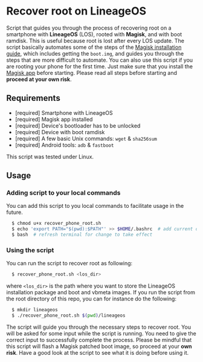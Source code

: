 # Recover root on LineageOS

Script that guides you through the process of recovering root on a smartphone
with **LineageOS** (LOS), rooted with **Magisk**, and with boot ramdisk. This is
useful because root is lost after every LOS update. The script basically
automates some of the steps of the 
[Magisk installation guide](https://topjohnwu.github.io/Magisk/install.html),
which includes getting the `boot.img`, and guides you through the steps that are
more difficult to automate. You can also use this script if you are rooting your
phone for the first time. Just make sure that you install the 
[Magisk app](https://github.com/topjohnwu/Magisk/releases/tag/v25.2) before
starting. Please read all steps before starting and **proceed at your own risk**.


## Requirements

- [required] Smartphone with LineageOS
- [required] Magisk app installed
- [required] Device's bootloader has to be unlocked
- [required] Device with boot ramdisk
- [required] A few basic Unix commands: `wget` & `sha256sum`
- [required] Android tools: `adb` & `fastboot`

This script was tested under Linux.


## Usage

### Adding script to your local commands

You can add this script to you local commands to facilitate usage in the
future.

``` bash
  $ chmod u+x recover_phone_root.sh
  $ echo 'export PATH="$(pwd):$PATH"' >> $HOME/.bashrc  # add current dir to your PATH permanently
  $ bash  # refresh terminal for change to take effect
```

### Using the script

You can run the script to recover root as following:

``` bash
  $ recover_phone_root.sh <los_dir>
```

where `<los_dir>` is the path where you want to store the LineageOS installation
package and boot and vbmeta images. If you run the script from the
root directory of this repo, you can for instance do the following:

``` bash
  $ mkdir lineageos
  $ ./recover_phone_root.sh $(pwd)/lineageos
```

The script will guide you through the necessary steps to recover root.
You will be asked for some input while the script is running. You need to give
the correct input to successfully complete the process. Please be mindful that 
this script will flash a Magisk patched boot image, so proceed at your **own
risk**. Have a good look at the script to see what it is doing before using it.

